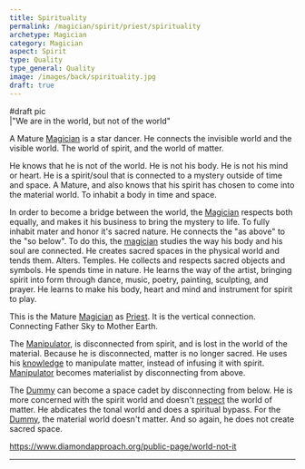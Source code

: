 ```yaml
---
title: Spirituality
permalink: /magician/spirit/priest/spirituality
archetype: Magician
category: Magician
aspect: Spirit
type: Quality
type_general: Quality
image: /images/back/spirituality.jpg
draft: true
---
```

#draft pic  
|"We are in the world, but not of the world"  
  
A Mature [Magician](/[magician](/magician/mature_magician)/mature_magician) is a star dancer. He connects the invisible world and the visible world. The world of spirit, and the world of matter.   
  
He knows that he is not of the world. He is not his body. He is not his mind or heart. He is a spirit/soul that is connected to a mystery outside of time and space. A Mature, and also knows that his spirit has chosen to come into the material world. To inhabit a body in time and space.   
  
In order to become a bridge between the world, the [Magician](/[magician](/magician/mature_magician)/mature_magician) respects both equally, and makes it his business to bring the mystery to life. To fully inhabit mater and honor it's sacred nature. He connects the "as above" to the "so below". To do this, the [magician](/magician/mature_magician) studies the way his body and his soul are connected. He creates sacred spaces in the physical world and tends them. Alters. Temples. He collects and respects sacred objects and symbols. He spends time in nature. He learns the way of the artist, bringing spirit into form through dance, music, poetry, painting, sculpting, and prayer. He learns to make his body, heart and mind and instrument for spirit to play.   
  
This is the Mature [Magician](/[magician](/magician/mature_magician)/mature_magician) as [Priest](/magician/spirit/[priest](/magician/spirit/priest)). It is the vertical connection. Connecting Father Sky to Mother Earth.   
  
The [Manipulator](/magician/mature_magician/manipulator_shadow), is disconnected from spirit, and is lost in the world of the material. Because he is disconnected, matter is no longer sacred. He uses his [knowledge](/magician/mature_magician/knowledge) to manipulate matter, instead of infusing it with spirit.   
[Manipulator](/magician/mature_magician/manipulator_shadow) becomes materialist by disconnecting from above.  
  
The [Dummy](/magician/mature_magician/dummy_shadow) can become a space cadet by disconnecting from below. He is more concerned with the spirit world and doesn't [respect](/king/spirit/leader/respect) the world of matter. He abdicates the tonal world and does a spiritual bypass. For the [Dummy](/magician/mature_magician/dummy_shadow), the material world doesn't matter. And so again, he does not create sacred space.   
  
https://www.diamondapproach.org/public-page/world-not-it  

---
